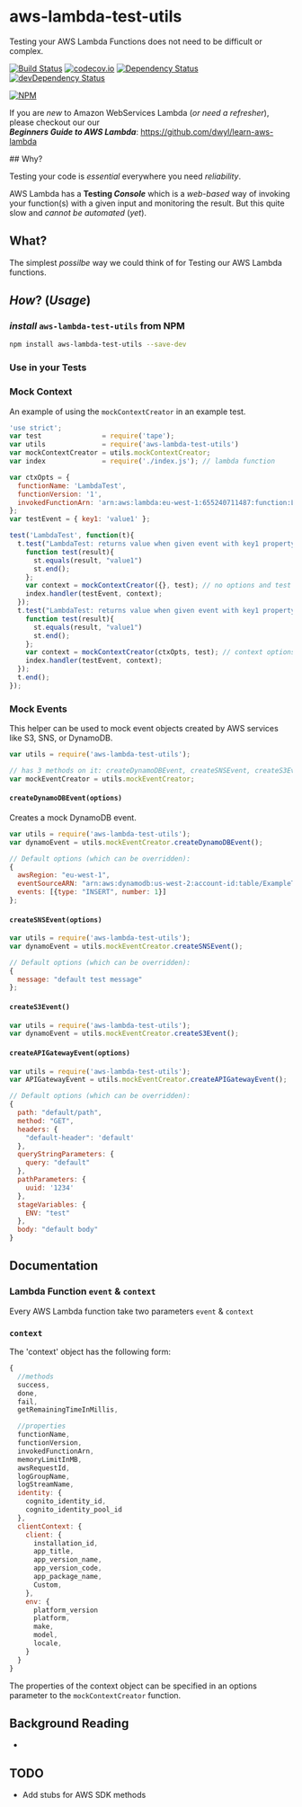 # aws-lambda-test-utils

Testing your AWS Lambda Functions does not need to be difficult or complex.

[![Build Status](https://travis-ci.org/dwyl/aws-lambda-test-utils.svg?branch=master)](https://travis-ci.org/dwyl/aws-lambda-test-utils)
[![codecov.io](https://codecov.io/github/dwyl/aws-lambda-test-utils/coverage.svg?branch=master)](https://codecov.io/github/dwyl/aws-lambda-test-utils?branch=master)
[![Dependency Status](https://david-dm.org/dwyl/aws-lambda-test-utils.svg)](https://david-dm.org/dwyl/aws-lambda-test-utils)
[![devDependency Status](https://david-dm.org/dwyl/aws-lambda-test-utils/dev-status.svg)](https://david-dm.org/dwyl/aws-lambda-test-utils#info=devDependencies)

[![NPM](https://nodei.co/npm-dl/aws-lambda-test-utils.png?months=3)](https://nodei.co/npm/aws-lambda-test-utils/)

If you are *new* to Amazon WebServices Lambda
(*or need a refresher*),
please checkout our our  
***Beginners Guide to AWS Lambda***:
https://github.com/dwyl/learn-aws-lambda

## Why?

Testing your code is *essential* everywhere you need *reliability*.

AWS Lambda has a **Testing _Console_** which is a *web-based*
way of invoking your function(s) with a given input and
monitoring the result. But this quite slow and *cannot be automated* (*yet*).

## What?

The simplest *possilbe* way we could think of for Testing
our AWS Lambda functions.

## *How*? (*Usage*)

### *install* `aws-lambda-test-utils` from NPM

```sh
npm install aws-lambda-test-utils --save-dev
```

### Use in your Tests

### Mock Context

An example of using the `mockContextCreator` in an example test.

```js
'use strict';
var test               = require('tape');
var utils              = require('aws-lambda-test-utils')
var mockContextCreator = utils.mockContextCreator;
var index              = require('./index.js'); // lambda function

var ctxOpts = {
  functionName: 'LambdaTest',
  functionVersion: '1',
  invokedFunctionArn: 'arn:aws:lambda:eu-west-1:655240711487:function:LambdaTest:ci'
};
var testEvent = { key1: 'value1' };

test('LambdaTest', function(t){
  t.test("LambdaTest: returns value when given event with key1 property", function(st) {
    function test(result){
      st.equals(result, "value1")
      st.end();
    };
    var context = mockContextCreator({}, test); // no options and test as the callback
    index.handler(testEvent, context);
  });
  t.test("LambdaTest: returns value when given event with key1 property", function(st) {
    function test(result){
      st.equals(result, "value1")
      st.end();
    };
    var context = mockContextCreator(ctxOpts, test); // context options specified and test as the callback
    index.handler(testEvent, context);
  });
  t.end();
});
```

### Mock Events
This helper can be used to mock event objects created by AWS services like S3, SNS, or DynamoDB.

```js
var utils = require('aws-lambda-test-utils');

// has 3 methods on it: createDynamoDBEvent, createSNSEvent, createS3Event
var mockEventCreator = utils.mockEventCreator;
```



#### `createDynamoDBEvent(options)`

Creates a mock DynamoDB event.
```js
var utils = require('aws-lambda-test-utils');
var dynamoEvent = utils.mockEventCreator.createDynamoDBEvent();

// Default options (which can be overridden):
{
  awsRegion: "eu-west-1",
  eventSourceARN: "arn:aws:dynamodb:us-west-2:account-id:table/ExampleTableWithStream/stream/2015-06-27T00:48:05.899",
  events: [{type: "INSERT", number: 1}]
};

```

#### `createSNSEvent(options)`

```js
var utils = require('aws-lambda-test-utils');
var dynamoEvent = utils.mockEventCreator.createSNSEvent();

// Default options (which can be overridden):
{
  message: "default test message"
};

```

#### `createS3Event()`

```js
var utils = require('aws-lambda-test-utils');
var dynamoEvent = utils.mockEventCreator.createS3Event();

```
#### `createAPIGatewayEvent(options)`

```js
var utils = require('aws-lambda-test-utils');
var APIGatewayEvent = utils.mockEventCreator.createAPIGatewayEvent();

// Default options (which can be overridden):
{
  path: "default/path",
  method: "GET",
  headers: {
    "default-header": 'default'
  },
  queryStringParameters: {
    query: "default"
  },
  pathParameters: {
    uuid: '1234'
  },
  stageVariables: {
    ENV: "test"
  },
  body: "default body"
}

```


## Documentation

### Lambda Function `event` & `context`

Every AWS Lambda function take two parameters `event` & `context`

### `context`

The 'context' object has the following form:

```js
{
  //methods
  success,
  done,
  fail,
  getRemainingTimeInMillis,

  //properties
  functionName,
  functionVersion,
  invokedFunctionArn,
  memoryLimitInMB,
  awsRequestId,
  logGroupName,
  logStreamName,
  identity: {
    cognito_identity_id,
    cognito_identity_pool_id
  },
  clientContext: {
    client: {
      installation_id,
      app_title,
      app_version_name,
      app_version_code,
      app_package_name,
      Custom,
    },
    env: {
      platform_version
      platform,
      make,
      model,
      locale,
    }
  }
}
```

The properties of the context object can be specified in an options parameter to the `mockContextCreator` function.  

## Background Reading

+

## TODO

* Add stubs for AWS SDK methods
